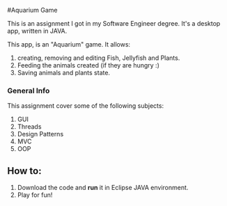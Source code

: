 #Aquarium Game

This is an assignment I got in my Software Engineer degree. It's a desktop app, written in JAVA. 

This app, is an "Aquarium" game. It allows:
1. creating, removing and editing Fish, Jellyfish and Plants.
2. Feeding the animals created (if they are hungry :)
3. Saving animals and plants state.

### General Info
This assignment cover some of the following subjects:
1. GUI
2. Threads
3. Design Patterns
4. MVC
5. OOP

## How to:
1. Download the code and **run** it in Eclipse JAVA environment.
2. Play for fun!
